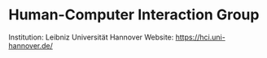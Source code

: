 # Human-Computer Interaction Group

Institution: Leibniz Universität Hannover
Website:  https://hci.uni-hannover.de/